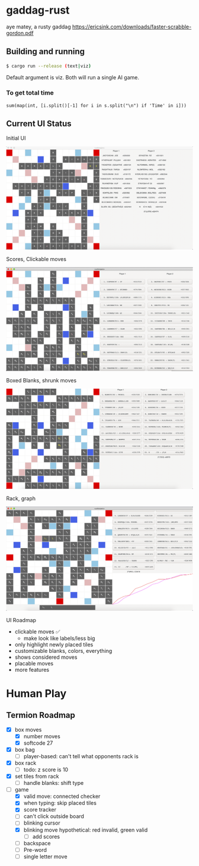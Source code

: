 # gaddag-rust
aye matey, a rusty gaddag https://ericsink.com/downloads/faster-scrabble-gordon.pdf

## Building and running

``` bash
$ cargo run --release (text|viz)
```

Default argument is viz. Both will run a single AI game.



### To get total time

```
sum(map(int, [i.split()[-1] for i in s.split("\n") if 'Time' in i]))
```

## Current UI Status

Initial UI

![initial ui december 1st](ui/12_1_19_20_28.png)

Scores, Clickable moves

![december 3rd with scores and move buttons](ui/12_3_19_17_39.png)

Boxed Blanks, shrunk moves

![december 3rd with boxed blanks](ui/12_3_19_22_16.png)

Rack, graph

![afopr](ui/12_5_19_20_41.png)

UI Roadmap

- clickable moves :white_check_mark:
  - make look like labels/less big
- only highlight newly placed tiles
- customizable blanks, colors, everything
- shows considered moves
- placable moves
- more features

# Human Play

## Termion Roadmap

- [x] box moves
  - [x] number moves
  - [x] softcode 27
- [x] box bag
  - [ ] player-based: can't tell what opponents rack is
- [x] box rack
  - [ ] todo: z score is 10
- [x] set tiles from rack
  - [ ] handle blanks: shift type
- [ ] game
  - [x] valid move: connected checker
  - [x] when typing: skip placed tiles
  - [x] score tracker
  - [ ] can't click outside board
  - [ ] blinking cursor
  - [x] blinking move hypothetical: red invalid, green valid
    - [ ] add scores
  - [ ] backspace
  - [ ] Pre-word
  - [ ] single letter move